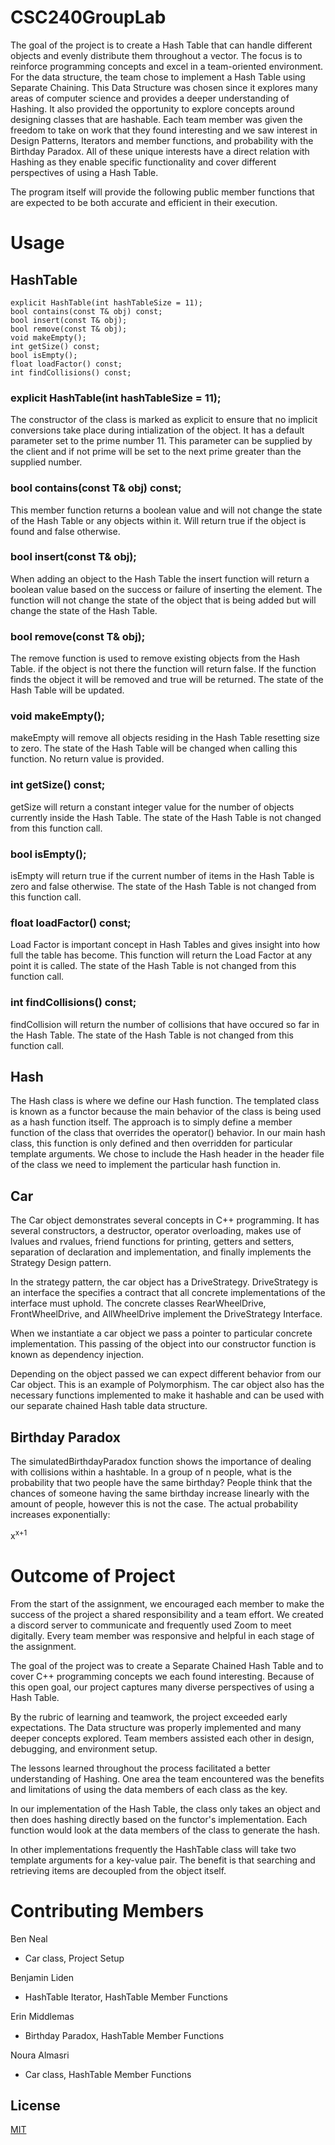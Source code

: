 # CSC240GroupLab

The goal of the project is to create a Hash Table that can handle different objects and evenly distribute them throughout a vector. The focus is to reinforce programming concepts and excel in a team-oriented environment. For the data structure, the team chose to implement a Hash Table using Separate Chaining. This Data Structure was chosen since it explores many areas of computer science and provides a deeper understanding of Hashing. It also provided the opportunity to explore concepts around designing classes that are hashable. Each team member was given the freedom to take on work that they found interesting and we saw interest in Design Patterns, Iterators and member functions, and probability with the Birthday Paradox. All of these unique interests have a direct relation with Hashing as they enable specific functionality and cover different perspectives of using a Hash Table.


The program itself will provide the following public member functions that are expected to be both accurate and efficient in their execution.


# Usage


## HashTable

    explicit HashTable(int hashTableSize = 11); 
    bool contains(const T& obj) const;
    bool insert(const T& obj);
    bool remove(const T& obj);
    void makeEmpty();
    int getSize() const;
    bool isEmpty();
    float loadFactor() const;
    int findCollisions() const;


### explicit HashTable(int hashTableSize = 11); 

The constructor of the class is marked as explicit to ensure that no implicit conversions take place during intialization of the object. It has a default parameter set to the prime number 11. This parameter can be supplied by the client and if not prime will be set to the next prime greater than the supplied number.


### bool contains(const T& obj) const;

This member function returns a boolean value and will not change the state of the Hash Table or any objects within it. Will return true if the object is found and false otherwise.


### bool insert(const T& obj);

When adding an object to the Hash Table the insert function will return a boolean value based on the success or failure of inserting the element. The function will not change the state of the object that is being added but will change the state of the Hash Table.


### bool remove(const T& obj);

The remove function is used to remove existing objects from the Hash Table. if the object is not there the function will return false. If the function finds the object it will be removed and true will be returned. The state of the Hash Table will be updated.


### void makeEmpty();

makeEmpty will remove all objects residing in the Hash Table resetting size to zero. The state of the Hash Table will be changed when calling this function. No return value is provided.


### int getSize() const;

getSize will return a constant integer value for the number of objects currently inside the Hash Table. The state of the Hash Table is not changed from this function call.


### bool isEmpty();

isEmpty will return true if the current number of items in the Hash Table is zero and false otherwise. The state of the Hash Table is not changed from this function call.


### float loadFactor() const;

Load Factor is important concept in Hash Tables and gives insight into how full the table has become. This function will return the Load Factor at any point it is called. The state of the Hash Table is not changed from this function call.

###  int findCollisions() const;

findCollision will return the number of collisions that have occured so far in the Hash Table. The state of the Hash Table is not changed from this function call.


## Hash

The Hash class is where we define our Hash function. The templated class is known as a functor because the main behavior of the class is being used as a hash function itself. The approach is to simply define a member function of the class that overrides the operator() behavior. In our main hash class, this function is only defined and then overridden for particular template arguments. We chose to include the Hash header in the header file of the class we need to implement the particular hash function in.


## Car 

The Car object demonstrates several concepts in C++ programming. It has several constructors, a destructor, operator overloading, makes use of lvalues and rvalues, friend functions for printing, getters and setters, separation of declaration and implementation, and finally implements the Strategy Design pattern.

In the strategy pattern, the car object has a DriveStrategy. DriveStrategy is an interface the specifies a contract that all concrete implementations of the interface must uphold. The concrete classes RearWheelDrive, FrontWheelDrive, and AllWheelDrive implement the DriveStrategy Interface.

When we instantiate a car object we pass a pointer to particular concrete implementation. This passing of the object into our constructor function is known as dependency injection.

Depending on the object passed we can expect different behavior from our Car object. This is an example of Polymorphism. The car object also has the necessary functions implemented to make it hashable and can be used with our separate chained Hash table data structure.

## Birthday Paradox

The simulatedBirthdayParadox function shows the importance of dealing with collisions within a hashtable. In a group of n people, what is the probability that two people have the same birthday? People think that the chances of someone having the same birthday increase linearly with the amount of people, however this is not the case. The actual probability increases exponentially:

x<sup>x+1</sup>

# Outcome of Project

From the start of the assignment, we encouraged each member to make the success of the project a shared responsibility and a team effort. We created a discord server to communicate and frequently used Zoom to meet digitally. Every team member was responsive and helpful in each stage of the assignment. 

The goal of the project was to create a Separate Chained Hash Table and to cover C++ programming concepts we each found interesting. Because of this open goal, our project captures many diverse perspectives of using a Hash Table. 

By the rubric of learning and teamwork, the project exceeded early expectations. The Data structure was properly implemented and many deeper concepts explored. Team members assisted each other in design, debugging, and environment setup.

The lessons learned throughout the process facilitated a better understanding of Hashing. One area the team encountered was the benefits and limitations of using the data members of each class as the key. 

In our implementation of the Hash Table, the class only takes an object and then does hashing directly based on the functor's implementation. Each function would look at the data members of the class to generate the hash.

In other implementations frequently the HashTable class will take two template arguments for a key-value pair. The benefit is that searching and retrieving items are decoupled from the object itself.


# Contributing Members

Ben Neal
- Car class, Project Setup

Benjamin Liden
- HashTable Iterator, HashTable Member Functions

Erin Middlemas
- Birthday Paradox, HashTable Member Functions

Noura Almasri
- Car class, HashTable Member Functions

## License
[MIT](https://choosealicense.com/licenses/mit/)

